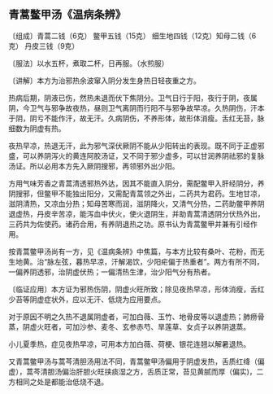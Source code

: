 ## 青蒿鳖甲汤《温病条辨》

〔组成〕青蒿二钱（6克） 鳖甲五钱（15克） 细生地四钱（12克）知母二钱（6克） 丹皮三钱（9克）

〔服法〕以水五杯，煮取二杯，日再服。（水煎服）

〔讲解〕本方为治邪热余波窜入阴分发生身热日轻夜重之方。

热病后期，阴液已伤，然热未退而伏下焦阴分。卫气日行于阳，夜行于阴，夜属阴，今卫气与邪争故夜热，昼则卫气离阴而行阳不与邪争故早凉。久热阴伤，汗本于阴，阴亏不能作汗，故无汗。久病阴伤，不养形体，故形体消瘦。舌红无苔，脉细数为阴虚有热。

夜热早凉，热退无汗，此为邪气深伏厥阴不能从少阳转出的表现。既不同于正虚邪盛，可以养阴泻火的黄连阿胶汤证，又不同于邪少虚多，可以甘润养阴祛邪的复脉汤证。所以必用本方先入厥阴搜邪，再领邪外出少阳。

方用气味芳香之青蒿清透邪热外达，因其不能直入阴分，需配鳖甲入肝经阴分，养阴搜邪，但鳖甲不能独出阳分，又需配青蒿领之外出，二药共为君药。生地甘凉，滋阴清热，又凉血分热；知母苦寒而润，滋阴降火，又清气分热，二药助鳖甲养阴退虚热，丹皮辛苦凉，能泻血中伏火，使火退阴生，并助青蒿清透阴分伏热外出，三药共为佐使药。诸药合用，有养阴退热之功。原书认为青蒿鳖甲并兼有引经作用。

按青蒿鳖甲汤尚有一方，见《温病条辨》中焦篇，与本方比较有桑叶、花粉，而无生地黄。治“脉左弦，暮热早凉，汗解渴饮，少阳疟偏于热重者”。两方有所不同，一偏养阴透邪，治阴虚伏热；一偏清热生津，治少阳气分有热者。

〔临证应用〕本方证为邪热伤阴，阴虚火旺所致；除见夜热早凉，形体消瘦，舌红少苔等阴虚症状外，应以无汗、低烧为应用要点。

对于原因不明之久热不退属阴虚者，可加白薇、玉竹、地骨皮等以退虚热；肺痨骨蒸，阴虚火旺者，可加沙参、麦冬、玄参赤芍、旱莲草、女贞子以养阴退蒸。

小儿夏季热，症见夜热早凉，可用本方加白薇、荷梗、银花连翘以解暑退热。

又青蒿鳖甲汤与蒿芩清胆汤用法不同，青蒿鳖甲汤偏用于阴虚发热，舌质红绛（偏虚），蒿芩清胆汤偏治肝胆火旺挟痰湿之方，舌质正常，苔见黄腻而厚（偏实)，二方相同之处是都能治低烧不退。
